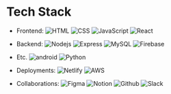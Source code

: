 # Tech Stack

- Frontend:
  ![HTML](https://img.shields.io/badge/-html-%23E34F26?logo=HTML5&logoColor=white)
  ![CSS](https://img.shields.io/badge/-css-%231572B6?logo=CSS3&logoColor=white)
  ![JavaScript](https://img.shields.io/badge/-JavaScript-%23F7DF1E?logo=JavaScript&logoColor=white)
  ![React](https://img.shields.io/badge/-React-%2361DAFB?logo=React&logoColor=white)

- Backend:
  ![Nodejs](https://img.shields.io/badge/-Nodejs-%23339933?logo=Node.js&logoColor=white)
  ![Express](https://img.shields.io/badge/-Express-%23000000?logo=Express&logoColor=white)
  ![MySQL](https://img.shields.io/badge/-mysql-%234479A1?logo=MySQL&logoColor=white)
  ![Firebase](https://img.shields.io/badge/-Firebase-%23FFCA28?logo=Firebase&logoColor=black)
- Etc.
  ![android](https://img.shields.io/badge/-android-green?logo=android&logoColor=white)
  ![Python](https://img.shields.io/badge/-Python-%233776AB?logo=Python&logoColor=white)

- Deployments:
  ![Netlify](https://img.shields.io/badge/-Netlify-%2300C7B7?logo=Netlify&logoColor=white)
  ![AWS](https://img.shields.io/badge/-AWS-%23232F3E?logo=Amazon%20AWS&logoColor=white)

- Collaborations:
  ![Figma](https://img.shields.io/badge/-Figma-%23F24E1E?logo=Figma&logoColor=white)
  ![Notion](https://img.shields.io/badge/-Notion-%23000000?logo=Notion&logoColor=white)
  ![Github](https://img.shields.io/badge/-github-%23181717?logo=GitHub&logoColor=white)
  ![Slack](https://img.shields.io/badge/-slack-%234A154B?logo=Slack&logoColor=white)
